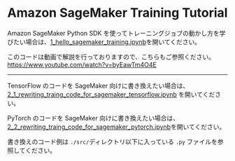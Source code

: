 # Amazon SageMaker Training Tutorial

Amazon SageMaker Python SDK を使ってトレーニングジョブの動かし方を学びたい場合は、[1_hello_sagemaker_training.ipynb](./1_hello_sagemaker_training.ipynb)を開いてください。

このコードは動画で解説を行っておりますので、こちらもご参照ください。
https://www.youtube.com/watch?v=byEawTm4O4E

---

TensorFlow のコードを SageMaker 向けに書き換えたい場合は、[2_1_rewriting_traing_code_for_sagemaker_tensorflow.ipynb](./2_1_rewriting_traing_code_for_sagemaker_tensorflow.ipynb) を開いてください。

PyTorch のコードを SageMaker 向けに書き換えたい場合は、[2_2_rewriting_traing_code_for_sagemaker_pytorch.ipynb](./2_2_rewriting_traing_code_for_sagemaker_pytorch.ipynb)を開いてください。

書き換えのコード例は `./src/`ディレクトリ以下に入っている `.py` ファイルを参照してください。
